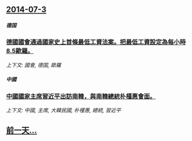## [2014-07-3](/news/2014/07/3/index.md)

##### 德国
### [ 德國國會通過國家史上首條最低工資法案。把最低工資設定為每小時8.5歐羅。](/news/2014/07/3/德國國會通過國家史上首條最低工資法案-把最低工資設定為每小時85歐羅.md)
_上下文: 國會, 德国, 歐羅_

##### 中國
### [ 中國國家主席習近平出訪南韓，與南韓總統朴槿惠會面。](/news/2014/07/3/中國國家主席習近平出訪南韓-與南韓總統朴槿惠會面.md)
_上下文: 中國, 主席, 大韓民國, 朴槿惠, 總統, 習近平_

## [前一天...](/news/2014/05/20/index.md)

